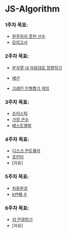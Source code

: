 # JS-Algorithm
### 1주차 목표: 
  - [완주하지 못한 선수](https://programmers.co.kr/learn/courses/30/lessons/42576)
  - [모의고사](https://programmers.co.kr/learn/courses/30/lessons/42840)
### 2주차 목표: 
  - [문자열 내 마음대로 정렬하기](https://programmers.co.kr/learn/courses/30/lessons/12915)

  - [예산](https://programmers.co.kr/learn/courses/30/lessons/12982)

  - [크레인 인형뽑기 게임](https://programmers.co.kr/learn/courses/30/lessons/64061)
### 3주차 목표:
  - [조이스틱](https://programmers.co.kr/learn/courses/30/lessons/42860?language=javascript)
  - [가장 큰수](https://programmers.co.kr/learn/courses/30/lessons/42746?language=javascript)
  - [베스트앨범](https://programmers.co.kr/learn/courses/30/lessons/42579?language=javascript)
### 4주차 목표:
  - [디스크 컨트롤러](https://programmers.co.kr/learn/courses/30/lessons/42627?language=javascript)
  - [프린터](https://programmers.co.kr/learn/courses/30/lessons/42587?language=javascript)
  - [자유]
### 5주차 목표:
  - [자동완성](https://programmers.co.kr/learn/courses/30/lessons/17685)
  - [k번째 수](https://programmers.co.kr/learn/courses/30/lessons/42748?language=javascript)
### 6주차 목표:
  - [섬 연결하기](https://programmers.co.kr/learn/courses/30/lessons/42861?language=javascript)
  - [자유]
